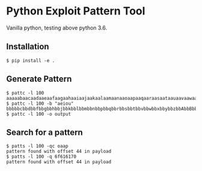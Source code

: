 # Python Exploit Pattern Tool
Vanilla python, testing above python 3.6.
## Installation

    $ pip install -e .

## Generate Pattern

    $ pattc -l 100
    aaaaabaacaadaaeaafaagaahaaiaajaakaalaamaanaaoaapaaqaaraasaataauaavaawaaxaayaazaaAaaBaaCaaDaaEaaFaaGa
    $ pattc -l 100 -b "aeiou"
    bbbbbcbbdbbfbbgbbhbbjbbkbblbbmbbnbbpbbqbbrbbsbbtbbvbbwbbxbbybbzbbAbbBbbCbbDbbEbbFbbGbbHbbIbbJbbKbbLb
    $ pattc -l 100 -o output

## Search for a pattern

    $ patts -l 100 -qc oaap
    pattern found with offset 44 in payload
    $ patts -l 100 -q 6f616170
    pattern found with offset 44 in payload